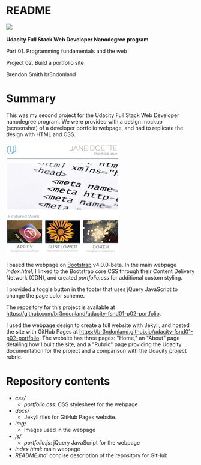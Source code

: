 README
======

<p align="left">
    <a href="https://www.udacity.com/">
        <img src="https://s3-us-west-1.amazonaws.com/udacity-content/rebrand/svg/logo.min.svg" width="300">
    </a>
</p>

**Udacity Full Stack Web Developer Nanodegree program**

Part 01. Programming fundamentals and the web

Project 02. Build a portfolio site

Brendon Smith
br3ndonland

# Summary

This was my second project for the Udacity Full Stack Web Developer nanodegree program. We were provided with a design mockup (screenshot) of a developer portfolio webpage, and had to replicate the design with HTML and CSS. 

<img src="docs/img/design-mockup-portfolio-thumbnail-square.png" alt="Portfolio website mockup">

I based the webpage on [Bootstrap](http://getbootstrap.com/) v4.0.0-beta. In the main webpage *index.html*, I linked to the Bootstrap core CSS through their Content Delivery Network (CDN), and created *portfolio.css* for additional custom styling. 

I provided a toggle button in the footer that uses jQuery JavaScript to change the page color scheme.

The repository for this project is available at https://github.com/br3ndonland/udacity-fsnd01-p02-portfolio. 

I used the webpage design to create a full website with Jekyll, and hosted the site with GitHub Pages at https://br3ndonland.github.io/udacity-fsnd01-p02-portfolio. The website has three pages: "Home," an "About" page detailing how I built the site, and a "Rubric" page providing the Udacity documentation for the project and a comparison with the Udacity project rubric.


# Repository contents

* *css/*
  - *portfolio.css:* CSS stylesheet for the webpage
* *docs/*
  - Jekyll files for GitHub Pages website.
* *img/*
  - Images used in the webpage
* *js/*
  - *portfolio.js*: jQuery JavaScript for the webpage
* *index.html*: main webpage
* *README.md*: concise description of the repository for GitHub
